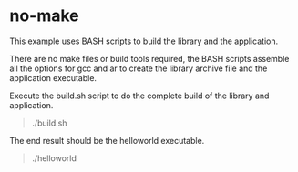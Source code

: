 # no-make

This example uses BASH scripts to build the library and the application.

There are no make files or build tools required, the BASH scripts assemble 
all the options for gcc and ar to create the library archive file and the 
application executable.

Execute the build.sh script to do the complete build of the library and 
application.

> ./build.sh

The end result should be the helloworld executable.

> ./helloworld

